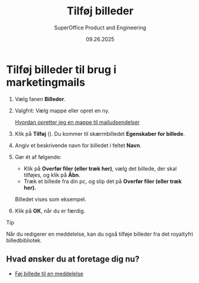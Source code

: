 ﻿---
uid: help-da-marketing-add-images
title: Tilføj billeder
description: Tilføj billeder
keywords: Tilføj billed
author: SuperOffice Product and Engineering
date: 09.26.2025
version: 10.5
content_type: howto
category: marketing
license: marketingessentials
audience: person
audience_tooltip: SuperOffice Marketing
language: da
---

# Tilføj billeder til brug i marketingmails

1. Vælg fanen **Billeder**.

2. Valgfrit: Vælg mappe eller opret en ny.

    [Hvordan opretter jeg en mappe til mailudsendelser][2]

3. Klik på **Tilføj** (<i class="ph ph-plus" aria-hidden="true"></i>). Du kommer til skærmbilledet **Egenskaber for billede**.

4. Angiv et beskrivende navn for billedet i feltet **Navn**.

5. Gør ét af følgende:
    * Klik på **Overfør filer (eller træk her)**, vælg det billede, der skal tilføjes, og klik på **Åbn**.
    * Træk et billede fra din pc, og slip det på **Overfør filer (eller træk her).**

    Billedet vises som eksempel.

6. Klik på **OK**, når du er færdig.

> [!TIP]
> Når du redigerer en meddelelse, kan du også tilføje billeder fra det royaltyfri billedbibliotek.

## Hvad ønsker du at foretage dig nu?

* [Føj billede til en meddelelse][1]

<!-- Referenced links -->
[1]: ../editor/learn/insert-images-in-message.md
[2]: create-folder.md
